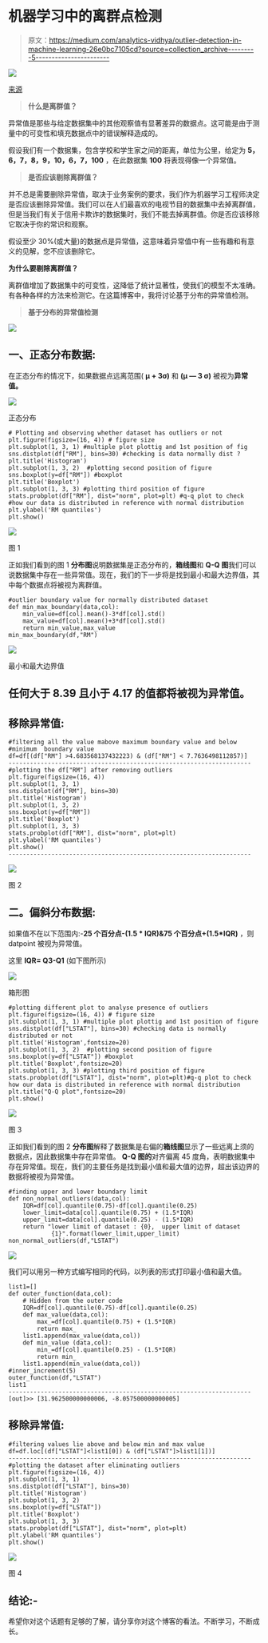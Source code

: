 # 机器学习中的离群点检测

> 原文：<https://medium.com/analytics-vidhya/outlier-detection-in-machine-learning-26e0bc7105cd?source=collection_archive---------5----------------------->

![](img/413b11afa6e8b0ad14f761af5f52a5d8.png)

[来源](https://www.google.com/search?q=outliers+image+with+human+example&tbm=isch&ved=2ahUKEwjqmNrAgKPtAhWPgEsFHVPUA9gQ2-cCegQIABAA&oq=outliers+image+with+human+example&gs_lcp=CgNpbWcQAzoECAAQQzoCCAA6BAgAEBg6BAgAEB5QwP4DWJatBGDNrgRoAHAAeACAAeQCiAHLIpIBCDAuMTQuOC4xmAEAoAEBqgELZ3dzLXdpei1pbWfAAQE&sclient=img&ei=ZxbBX6rJBY-BrtoP06iPwA0&bih=657&biw=1366#imgrc=PXB5MV2WT6xXeM)

> **什么是离群值？**

异常值是那些与给定数据集中的其他观察值有显著差异的数据点。这可能是由于测量中的可变性和填充数据点中的错误解释造成的。

假设我们有一个数据集，包含学校和学生家之间的距离，单位为公里，给定为 **5，6，7，8，9，10，6，7，100** ，在此数据集 **100** 将表现得像一个异常值。

> **是否应该剔除离群值？**

并不总是需要删除异常值，取决于业务案例的要求，我们作为机器学习工程师决定是否应该删除异常值。我们可以在人们最喜欢的电视节目的数据集中去掉离群值，但是当我们有关于信用卡欺诈的数据集时，我们不能去掉离群值。你是否应该移除它取决于你的常识和观察。

假设至少 30%(或大量)的数据点是异常值，这意味着异常值中有一些有趣和有意义的见解，您不应该删除它。

**为什么要剔除离群值？**

离群值增加了数据集中的可变性，这降低了统计显著性，使我们的模型不太准确。有各种各样的方法来检测它。在这篇博客中，我将讨论基于分布的异常值检测。

> **基于分布的异常值检测**

![](img/abe3acf974f9fb2902ead18e44ac30ad.png)

## 一、正态分布数据:

在正态分布的情况下，如果数据点远离范围( **μ + 3σ)** 和 **(μ — 3 σ)** 被视为**异常值。**

![](img/cbb258ed53f0e2a407402845ed778829.png)

正态分布

```
# Plotting and observing whether dataset has outliers or not
plt.figure(figsize=(16, 4)) # figure size
plt.subplot(1, 3, 1) #multiple plot plottig and 1st position of fig
sns.distplot(df["RM"], bins=30) #checking is data normally dist ?
plt.title('Histogram') 
plt.subplot(1, 3, 2)  #plotting second position of figure
sns.boxplot(y=df["RM"]) #boxplot
plt.title('Boxplot')
plt.subplot(1, 3, 3) #plotting third position of figure
stats.probplot(df["RM"], dist="norm", plot=plt) #q-q plot to check #how our data is distributed in reference with normal distribution
plt.ylabel('RM quantiles')
plt.show()
```

![](img/2eaf0c984866477ba0cf2120cbc0653a.png)

图 1

正如我们看到的图 1 **分布图**说明数据集是正态分布的，**箱线图**和 **Q-Q 图**我们可以说数据集中存在一些异常值。现在，我们的下一步将是找到最小和最大边界值，其中每个数据点将被视为离群值。

```
#outlier boundary value for normally distributed dataset
def min_max_boundary(data,col):
    min_value=df[col].mean()-3*df[col].std()
    max_value=df[col].mean()+3*df[col].std()
    return min_value,max_value
min_max_boundary(df,"RM")
```

![](img/0c57af16434889b7e4cfa89d5adeac34.png)

最小和最大边界值

## 任何大于 8.39 且小于 4.17 的值都将被视为异常值。

## 移除异常值:

```
#filtering all the value mabove maximum boundary value and below #minimum  boundary value 
df=df[(df["RM"] >4.683568137432223) & (df["RM"] < 7.7636498112857)]
--------------------------------------------------------------------
#plotting the df["RM"] after removing outliers
plt.figure(figsize=(16, 4)) 
plt.subplot(1, 3, 1)  
sns.distplot(df["RM"], bins=30)  
plt.title('Histogram') 
plt.subplot(1, 3, 2)   
sns.boxplot(y=df["RM"]) 
plt.title('Boxplot')
plt.subplot(1, 3, 3) 
stats.probplot(df["RM"], dist="norm", plot=plt)
plt.ylabel('RM quantiles')
plt.show()
--------------------------------------------------------------------
```

![](img/4e507b394cda0ae39a548bdb5ab11777.png)

图 2

## **二。偏斜分布数据:**

如果值不在以下范围内:-**25 个百分点-(1.5 * IQR)&75 个百分点+(1.5*IQR)** ，则 datpoint 被视为异常值。

这里 **IQR= Q3-Q1** (如下图所示)

![](img/a60f77e5a971a70a08aa6a055771bf15.png)

箱形图

```
#plotting different plot to analyse presence of outliers
plt.figure(figsize=(16, 4)) # figure size
plt.subplot(1, 3, 1) #multiple plot plottig and 1st position of figure
sns.distplot(df["LSTAT"], bins=30) #checking data is normally distributed or not
plt.title('Histogram',fontsize=20) 
plt.subplot(1, 3, 2)  #plotting second position of figure
sns.boxplot(y=df["LSTAT"]) #boxplot
plt.title('Boxplot',fontsize=20)
plt.subplot(1, 3, 3) #plotting third position of figure
stats.probplot(df["LSTAT"], dist="norm", plot=plt)#q-q plot to check how our data is distributed in reference with normal distribution
plt.title("Q-Q plot",fontsize=20)
plt.show()
```

![](img/3a41c1c46a5af9b1f598d15047e1b791.png)

图 3

正如我们看到的图 2 **分布图**解释了数据集是右偏的**箱线图**显示了一些远离上须的数据点，因此数据集中存在异常值。 **Q-Q 图的**对齐偏离 45 度角，表明数据集中存在异常值。现在，我们的主要任务是找到最小值和最大值的边界，超出该边界的数据将被视为异常值。

```
#finding upper and lower boundary limit
def non_normal_outliers(data,col):
    IQR=df[col].quantile(0.75)-df[col].quantile(0.25)
    lower_limit=data[col].quantile(0.75) + (1.5*IQR)
    upper_limit=data[col].quantile(0.25) - (1.5*IQR)
    return "lower limit of dataset : {0},  upper limit of dataset 
            {1}".format(lower_limit,upper_limit) non_normal_outliers(df,"LSTAT")
```

![](img/e30451e3b88f9658a4f3a7dbe4e56d0d.png)

我们可以用另一种方式编写相同的代码，以列表的形式打印最小值和最大值。

```
list1=[]
def outer_function(data,col):
    # Hidden from the outer code
    IQR=df[col].quantile(0.75)-df[col].quantile(0.25)
    def max_value(data,col):
        max_=df[col].quantile(0.75) + (1.5*IQR)
        return max_
    list1.append(max_value(data,col))
    def min_value (data,col):
        min_=df[col].quantile(0.25) - (1.5*IQR)
        return min_ 
    list1.append(min_value(data,col))
#inner_increment(5)
outer_function(df,"LSTAT")
list1
--------------------------------------------------------------------[out]>> [31.962500000000006, -8.057500000000005]
```

## 移除异常值:

```
#filtering values lie above and below min and max value
df=df.loc[(df["LSTAT"]<list1[0]) & (df["LSTAT"]>list1[1])]
--------------------------------------------------------------------
#plotting the dataset after eliminating outliers
plt.figure(figsize=(16, 4)) 
plt.subplot(1, 3, 1)  
sns.distplot(df["LSTAT"], bins=30)  
plt.title('Histogram') 
plt.subplot(1, 3, 2)   
sns.boxplot(y=df["LSTAT"]) 
plt.title('Boxplot')
plt.subplot(1, 3, 3) 
stats.probplot(df["LSTAT"], dist="norm", plot=plt)
plt.ylabel('RM quantiles')
plt.show()
```

![](img/ee4929d4f0d0c6fdf3ead0b44b09515c.png)

图 4

## 结论:-

希望你对这个话题有足够的了解，请分享你对这个博客的看法。不断学习，不断成长。